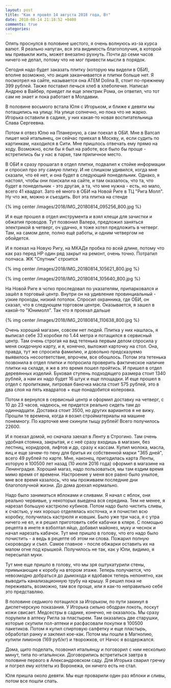 ```yaml
---
layout: post
title: "Как я провёл 14 августа 2018 года, Вт"
date: 2018-08-14 21:18:52 +0400
comments: true
categories: 
---
```

Опять проснулся в половине шестого, я очень волнуюсь из-за курса валют. Я реально напуган, вся эта видимость благополучия, в которой мы привыкли жить, может внезапно рухнуть. Почти до семи часов ничего не делал, потому что не мог привести мысли в порядок.

Сегодня надо будет заказать плитку (которую мы видели в ОБИ), вполне возможно, что акция заканчивается и плитки больше нет. Я посмотрел на сайте, называется она АТЕМ Dolina B, стоит по-прежнему 399 рублей. Также поставил печься хлеб в хлебопечке. Написал Андрею в Вайбер, приедет ли еще электрик Рома, он ответил, что тот сам не знает и пока работает в Молдавии.

В половине восьмого встала Юля с Игорьком, и ближе к девяти мы потащились на улицу. На улице солнечно, но пока что не жарко. Игорька оставили в садике, у них какая-то новая воспитательница Слава Сергеевна.

Потом я отвез Юлю на Планерную, а сам поехал в ОБИ. Мне в Ватсап пишет мой итальянец, он сейчас приехал в Москву, и, если судить по картинкам, находился в Сити. Мне пришлось отвечать ему прямо на ходу. Возможно, если бы я был на работе, все было бы проще - встретились бы у нас в парке, там приличное место.

В ОБИ я сразу прошагал в отдел плитки, подвалил к стойке информации и спросил про эту самую плитку. И не слишком удивился, когда мне сказали, что её нет, и она будет в следующий понедельник. Однако, я настоял, чтобы они поискали на сайте, и там оказалось, что та, что будет в понедельник - это другая, а та, что мне нужна - есть, но мало, всего 41 квадрат. Зато её много в ОБИ на Новой Риге в ТЦ "Рига Молл". Ну что же, можно и съездить. Вот эта плитка на стенде

{% img center /images/2018/IMG_20180814_095256_800.jpg %}

И я еще прошел в отдел инструмента и взял клещи для зачистки и обжатия проводов. Тут позвонил Валера, предложил заняться электрикой в четверг, оч удачно, я тоже хотел предложить в четверг. Там, на самом деле, полно ещё работы, и одним четвергом не обойдется.

И я поехал на Новую Ригу, на МКАДе пробка по всей длине, потому что как раз перед НР один ряд закрыт на ремонт, очень точно. Потратил полчаса. ЖК "Спутник" строится

{% img center /images/2018/IMG_20180814_105621_800.jpg %}

{% img center /images/2018/IMG_20180814_105640_800.jpg %}

На Новой Риге я чотко проследовал по указателям, припарковался и зашёл в торговый центр. Внутри он на удивление провинциальный - узкие проходы, низкий потолок. Спросил охранника, где ОБИ, он сказал, что в следующем торговом центре. Оказывается, я зашел в какой-то "Юнимолл". Так что я проехал дальше

{% img center /images/2018/IMG_20180814_110638_800.jpg %}

Очень хороший магазин, совсем нет людей. Плитка у них нашлась, я выписал себе 33 коробки по 1.44 метра и потащился в сервисный центр. Там очень строгая на вид тетенька первым делом спросила у меня скидочную карту, и я, конечно, выложил карточку на стол. Она, правда, тут же спросила фамилию, и довольно предсказуемо выявилось несоответствие, впрочем, все обошлось. Потом эта тетенька позвонила в отдел плитки и попросила проверить фактическое наличие плитки на складе, я же в это время пошел пройтись. И пришел в отдел деревянных изделий. Буковая ступень подходящего размера стоит 1340 рублей, а нам их надо будет 16 штук и еще площадки. И еще прошел в отдел с пропитками, литровая баночка масла стоит 575 рублей, это в два слоя на пять квадратов + еще понадобится колеровка.  

Потом я вернулся в сервисный центр и оформил доставку на четверг, с 10 до 23 часов, надеюсь, не придется реально сидеть там до одиннадцати. Доставка стоит 3500, но других вариантов я не вижу. Прошли те времена, когда я возил стройматериалы на машине понемногу. По карточке мне скинули тыщу рублей! Всего получилось 22600.

И я поехал домой, но сначала заехал в Ленту в Строгино. Там очень удобная стоянка, закрытая, и с неё сразу входишь в магазин, без лестниц, коридоров, лифтов и др, сразу к кассам. Купил молока, масла, яиц и еще зачем-то пену для бритья их собственной марки "365 дней", всего 49 рублей по карте. Мне, наконец, пригодилась карта Ленты, которую я 100500 лет назад (10 июля 2016 года) оформил в магазине на Ленинградке. Хороший магаз, надо пользоваться, мы там ездим время мимо время от времени. Настроение у меня все равно было унылое, мне все время казалось, что мы проживаем последние дни благополучной жизни. До дома доехал нормально.

Надо было заниматься яблоками и сливами. Я начал с яблок, они реально червивые, у некоторых выедена вся середина. Тем не менее, я нарезал большую кастрюлю кубиков. Потом надо было чистить сливы, к счастью, у них хорошо отделялась косточка, и я почистил всю коробку, получилась кастрюля и ковшик. Было уже три часа, я с утра ничего не ел, и я решил приготовить себе кабачки в кляре. С помощью рецепта в инете я взболтал яйцо, добавил майонез, муку и чеснок и начал нарезать кабачок. Тут мне пришло в голову, что его надо было почистить - а ведь в рецепте об этом ни слова. Пожарил полную скороводку и съел. Самое главное - после обжарки оставить их на малом огне под крышкой. Получилось не так, как у Юли, видимо, я пересыпал муки.

Тут мне еще пришло в голову, что мы зря оштукатурили стены, примыкающие к коробу на втором этаже. Теперь получается, что невозмодно добраться до дымохода и вдобавок теперь непонятно, как выводить канализационную трубу на крышу. Я решил пока не переживать, возможно, там все проще, или я как-то неправильно себе это представляю.

В половине седьмого потащился за Игорьком, по пути закинул в диспетчерскую показания. У Игорька сильно ободран локоть, лоскут кожи свисает. Медсестры в садике, конечно, не оказалось. Мы сразу порулили в аптеку Ригла за пластырем. Там оказались две старушки, которые скупили пол-аптеки и расфасовали покупки в 100500 пакетиков. Потом я купил спиртовую салфетку и еще пластырь, обработал ранку и заклеил кое-как. Потом мы пошли в Магнолию, купили лимонов (169 руб/кг) и творожков, от Начос я воздержался.

Дома, щито поделать, позвонил итальянцу и поговорил с ним несколько минут, типа по-итальянски. Договорились встретиться завтра в половине первого в Александровском саду. Для Игорька сварил гречку и погрел ему котлеты из Воронежа, он ничего есть не стал.

Юля пришла около девяти. Мы еще проварили один раз яблоки и сливы, потом все пошли спать.